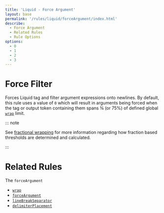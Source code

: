 ```yaml
---
title: 'Liquid - Force Argument'
layout: base
permalink: '/rules/liquid/forceArgument/index.html'
describe:
  - Force Argument
  - Related Rules
  - Rule Options
options:
  - 0
  - 1
  - 2
  - 3
---
```


# Force Filter

Forces Liquid tag and filter argument expressions onto newlines. By default, this rule uses a value of `0` which will result in arguments being forced when the tag or output token containing them spans ¾ (or 75%) of defined global [`wrap`](/rules/global/wrap) limit.

::: note

See [fractional wrapping](/terminologies#fractional-wrapping) for more information regarding how fraction based thresholds are determined and calculated.

:::

# Related Rules

The `forceArgument`

- [`wrap`](/rules/liquid/wrap/)
- [`forceArgument`](/rules/liquid/forceArgument/)
- [`lineBreakSeparator`](/rules/liquid/lineBreakSeparator/)
- [`delimiterPlacement`](/rules/liquid/lineBreakSeparator/)
